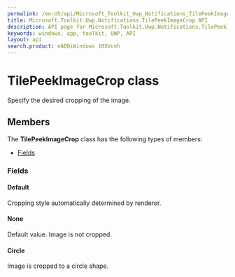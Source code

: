 ```yaml
---
permalink: /en-US/api/Microsoft_Toolkit_Uwp_Notifications_TilePeekImageCrop.htm
title: Microsoft.Toolkit.Uwp.Notifications.TilePeekImageCrop API 
description: API page for Microsoft.Toolkit.Uwp.Notifications.TilePeekImageCrop
keywords: windows, app, toolkit, UWP, API
layout: api
search.product: eADQiWindows 10XVcnh
---
```



# TilePeekImageCrop class

Specify the desired cropping of the image.

## Members

The **TilePeekImageCrop** class has the following types of members:

* [Fields](#Fields)

### Fields

#### Default

Cropping style automatically determined by renderer.



#### None

Default value. Image is not cropped.



#### Circle

Image is cropped to a circle shape.


